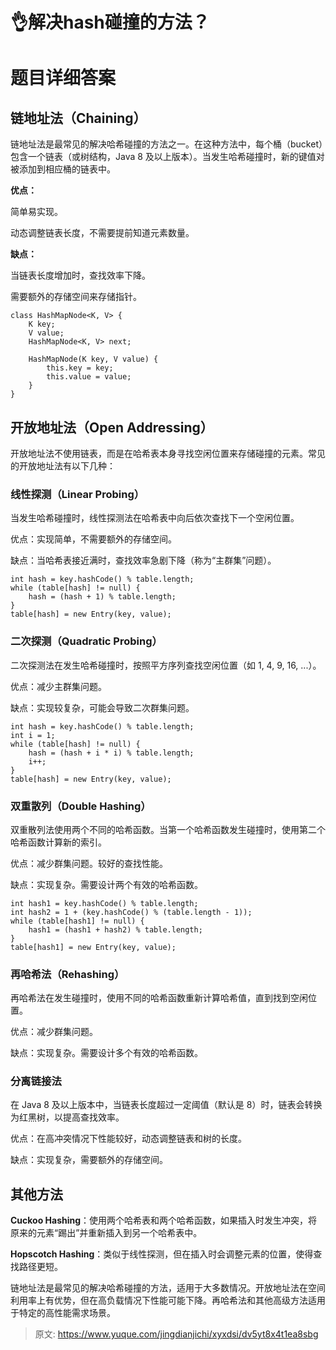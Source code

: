 # 👌解决hash碰撞的方法？

# 题目详细答案
## 链地址法（Chaining）
链地址法是最常见的解决哈希碰撞的方法之一。在这种方法中，每个桶（bucket）包含一个链表（或树结构，Java 8 及以上版本）。当发生哈希碰撞时，新的键值对被添加到相应桶的链表中。

**优点：**

简单易实现。

动态调整链表长度，不需要提前知道元素数量。

**缺点：**

当链表长度增加时，查找效率下降。

需要额外的存储空间来存储指针。

```plain
class HashMapNode<K, V> {
    K key;
    V value;
    HashMapNode<K, V> next;

    HashMapNode(K key, V value) {
        this.key = key;
        this.value = value;
    }
}
```

## 开放地址法（Open Addressing）
开放地址法不使用链表，而是在哈希表本身寻找空闲位置来存储碰撞的元素。常见的开放地址法有以下几种：

### 线性探测（Linear Probing）
当发生哈希碰撞时，线性探测法在哈希表中向后依次查找下一个空闲位置。

优点：实现简单，不需要额外的存储空间。

缺点：当哈希表接近满时，查找效率急剧下降（称为“主群集”问题）。

```plain
int hash = key.hashCode() % table.length;
while (table[hash] != null) {
    hash = (hash + 1) % table.length;
}
table[hash] = new Entry(key, value);
```

### 二次探测（Quadratic Probing）
二次探测法在发生哈希碰撞时，按照平方序列查找空闲位置（如 1, 4, 9, 16, ...）。

优点：减少主群集问题。

缺点：实现较复杂，可能会导致二次群集问题。

```plain
int hash = key.hashCode() % table.length;
int i = 1;
while (table[hash] != null) {
    hash = (hash + i * i) % table.length;
    i++;
}
table[hash] = new Entry(key, value);
```

### 双重散列（Double Hashing）
双重散列法使用两个不同的哈希函数。当第一个哈希函数发生碰撞时，使用第二个哈希函数计算新的索引。

优点：减少群集问题。较好的查找性能。

缺点：实现复杂。需要设计两个有效的哈希函数。

```plain
int hash1 = key.hashCode() % table.length;
int hash2 = 1 + (key.hashCode() % (table.length - 1));
while (table[hash1] != null) {
    hash1 = (hash1 + hash2) % table.length;
}
table[hash1] = new Entry(key, value);
```

### 再哈希法（Rehashing）
再哈希法在发生碰撞时，使用不同的哈希函数重新计算哈希值，直到找到空闲位置。

优点：减少群集问题。

缺点：实现复杂。需要设计多个有效的哈希函数。

### 分离链接法
在 Java 8 及以上版本中，当链表长度超过一定阈值（默认是 8）时，链表会转换为红黑树，以提高查找效率。

优点：在高冲突情况下性能较好，动态调整链表和树的长度。

缺点：实现复杂，需要额外的存储空间。

## 其他方法
**Cuckoo Hashing**：使用两个哈希表和两个哈希函数，如果插入时发生冲突，将原来的元素“踢出”并重新插入到另一个哈希表中。

**Hopscotch Hashing**：类似于线性探测，但在插入时会调整元素的位置，使得查找路径更短。

链地址法是最常见的解决哈希碰撞的方法，适用于大多数情况。开放地址法在空间利用率上有优势，但在高负载情况下性能可能下降。再哈希法和其他高级方法适用于特定的高性能需求场景。



> 原文: <https://www.yuque.com/jingdianjichi/xyxdsi/dv5yt8x4t1ea8sbg>